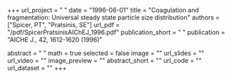 +++
url_project = " "
date = "1996-06-01"
title = "Coagulation and fragmentation: Universal steady state particle size distribution"
authors = ["Spicer, PT", "Pratsinis, SE"]
url_pdf = "/pdf/SpicerPratsinisAIChEJ_1996.pdf"
publication_short = " "
publication = "AICHE J., 42, 1612-1620 (1996)"

abstract = " "
math = true
selected = false
image = ""
url_slides = ""
url_video = ""
image_preview = ""
abstract_short = ""
url_code = ""
url_dataset = ""
+++
